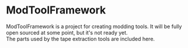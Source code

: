 # ModToolFramework
ModToolFramework is a project for creating modding tools. It will be fully open sourced at some point, but it's not ready yet.  
The parts used by the tape extraction tools are included here.